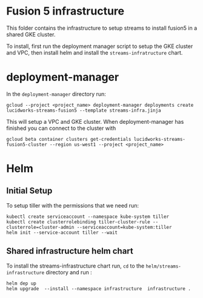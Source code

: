 # Fusion 5 infrastructure

This folder contains the infrastructure to setup streams to install fusion5 in a shared
GKE cluster.

To install, first run the deployment manager script to setup the GKE cluster and VPC,
then install helm and install the `streams-infratructure` chart.

# deployment-manager

In the `deployment-manager` directory run:

`gcloud --project <project_name> deployment-manager deployments create lucidworks-streams-fusion5 --template streams-infra.jinja`

This will setup a VPC and GKE cluster. When deployment-manager has finished you can connect to the cluster with

`gcloud beta container clusters get-credentials lucidworks-streams-fusion5-cluster --region us-west1 --project <project_name>`


# Helm

## Initial Setup

To setup tiller with the permissions that we need run:
```
kubectl create serviceaccount --namespace kube-system tiller
kubectl create clusterrolebinding tiller-cluster-rule --clusterrole=cluster-admin --serviceaccount=kube-system:tiller
helm init --service-account tiller --wait
```

## Shared infrastructure helm chart

To install the streams-infrastructure chart run, `cd` to the `helm/streams-infrastructure` directory and run :

```
helm dep up
helm upgrade  --install --namespace infrastructure  infrastructure .
```
